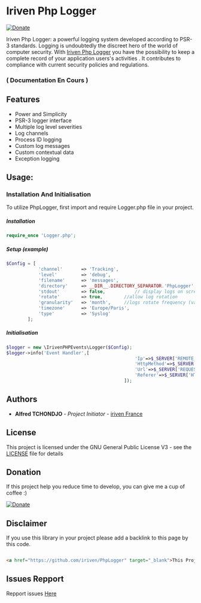 # Iriven Php Logger
[![Donate](https://img.shields.io/badge/Donate-PayPal-green.svg)](https://www.paypal.com/cgi-bin/webscr?cmd=_s-xclick&hosted_button_id=XDCFPNTKUC4TU)

Iriven Php Logger: a powerful logging system developed according to PSR-3 standards.
Logging is undoubtedly the discreet hero of the world of computer security.
With [Iriven Php Logger](https://github.com/iriven/PhpLogger) you have the possibility to keep a complete record of your application users's activities .
It contributes to compliance with current security policies and regulations.


### ( Documentation En Cours )

## Features

 * Power and Simplicity
 * PSR-3 logger interface
 * Multiple log level severities
 * Log channels
 * Process ID logging
 * Custom log messages
 * Custom contextual data
 * Exception logging

## Usage:

### Installation And Initialisation

To utilize PhpLogger, first import and require Logger.php file in your project.

##### Installation
```php
require_once 'Logger.php';
```


##### Setup (example)

```php
$Config = [
            'channel'       => 'Tracking',
            'level'         => 'debug',
            'filename'      => 'messages',
            'directory'     => __DIR__.DIRECTORY_SEPARATOR.'PhpLogger',
            'stdout'        => false,           // display logs on screen or not (values: false, true)
            'rotate'        => true, 		//allow log rotation
            'granularity'   => 'month', 	//logs rotate frequency (values: day, week, month, year)
            'timezone'      => 'Europe/Paris',
            'type'          => 'Syslog'
        ];
```
##### Initialisation

```php
$logger = new \IrivenPHPEvents\Logger($Config);
$logger->info('Event Handler',[
                                                'Ip'=>$_SERVER['REMOTE_ADDR'],
                                                'HttpMethod'=>$_SERVER['REQUEST_METHOD'],
                                                'Url'=>$_SERVER['REQUEST_URI'],
                                                'Referer'=>$_SERVER['HTTP_REFERER']?:null
                                            ]);
```

## Authors

* **Alfred TCHONDJO** - *Project Initiator* - [iriven France](https://www.facebook.com/Tchalf)

## License

This project is licensed under the GNU General Public License V3 - see the [LICENSE](LICENSE) file for details

## Donation

If this project help you reduce time to develop, you can give me a cup of coffee :)

[![Donate](https://img.shields.io/badge/Donate-PayPal-green.svg)](https://www.paypal.com/cgi-bin/webscr?cmd=_s-xclick&hosted_button_id=XDCFPNTKUC4TU)

## Disclaimer

If you use this library in your project please add a backlink to this page by this code.

```html

<a href="https://github.com/iriven/PhpLogger" target="_blank">This Project Uses Alfred's TCHONDJO  PhpLogger Library.</a>
```
## Issues Repport
Repport issues [Here](https://github.com/iriven/PhpLogger/issues)
